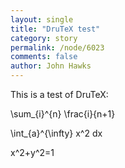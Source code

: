 ```yaml
---
layout: single 
title: "DruTeX test" 
category: story
permalink: /node/6023
comments: false 
author: John Hawks 
---
```


This is a test of DruTeX: 

<equation>\sum_{i}^{n} \frac{i}{n+1}</equation>

<equation>\int_{a}^{\infty} x^2 dx</equation>

<equation>x^2+y^2=1</equation>

